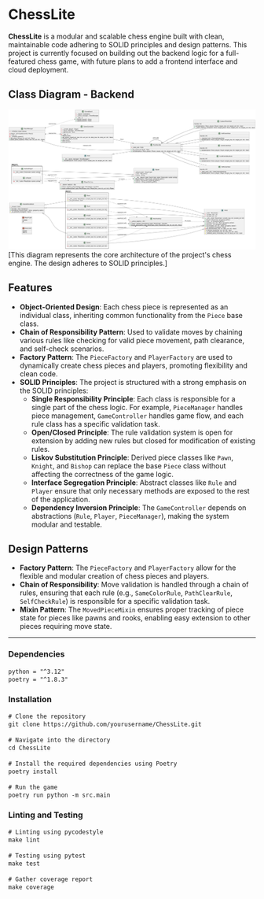 # ChessLite
**ChessLite** is a modular and scalable chess engine built with clean, maintainable code adhering to SOLID principles and design patterns. This project is currently focused on building out the backend logic for a full-featured chess game, with future plans to add a frontend interface and cloud deployment.

## Class Diagram - Backend

![Class Diagram](ChessLite/class_diagrams/chess_uml_diagram.png)
[This diagram represents the core architecture of the project's chess engine. The design adheres to SOLID principles.]

## Features

-   **Object-Oriented Design**: Each chess piece is represented as an individual class, inheriting common functionality from the `Piece` base class.
-   **Chain of Responsibility Pattern**: Used to validate moves by chaining various rules like checking for valid piece movement, path clearance, and self-check scenarios.
-   **Factory Pattern**: The `PieceFactory` and `PlayerFactory` are used to dynamically create chess pieces and players, promoting flexibility and clean code.
-   **SOLID Principles**: The project is structured with a strong emphasis on the SOLID principles:
    -   **Single Responsibility Principle**: Each class is responsible for a single part of the chess logic. For example, `PieceManager` handles piece management, `GameController` handles game flow, and each rule class has a specific validation task.
    -   **Open/Closed Principle**: The rule validation system is open for extension by adding new rules but closed for modification of existing rules.
    -   **Liskov Substitution Principle**: Derived piece classes like `Pawn`, `Knight`, and `Bishop` can replace the base `Piece` class without affecting the correctness of the game logic.
    -   **Interface Segregation Principle**: Abstract classes like `Rule` and `Player` ensure that only necessary methods are exposed to the rest of the application.
    -   **Dependency Inversion Principle**: The `GameController` depends on abstractions (`Rule`, `Player`, `PieceManager`), making the system modular and testable.

## Design Patterns

-   **Factory Pattern**: The `PieceFactory` and `PlayerFactory` allow for the flexible and modular creation of chess pieces and players.
-   **Chain of Responsibility**: Move validation is handled through a chain of rules, ensuring that each rule (e.g., `SameColorRule`, `PathClearRule`, `SelfCheckRule`) is responsible for a specific validation task.
-   **Mixin Pattern**: The `MovedPieceMixin` ensures proper tracking of piece state for pieces like pawns and rooks, enabling easy extension to other pieces requiring move state.
---

### Dependencies
```
python = "^3.12"
poetry = "^1.8.3"
```

### Installation
```
# Clone the repository
git clone https://github.com/yourusername/ChessLite.git

# Navigate into the directory
cd ChessLite

# Install the required dependencies using Poetry
poetry install

# Run the game
poetry run python -m src.main
```

### Linting and Testing
```
# Linting using pycodestyle
make lint

# Testing using pytest
make test

# Gather coverage report
make coverage
```